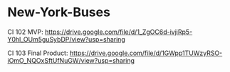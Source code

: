 # New-York-Buses

CI 102 MVP: https://drive.google.com/file/d/1_ZgOC6d-ivjiRp5-Y0hl_OUm5guSybDP/view?usp=sharing

CI 103 Final Product: https://drive.google.com/file/d/1GWpp1TUWzyRSO-iOmO_NQOxSftUfNuGW/view?usp=sharing
